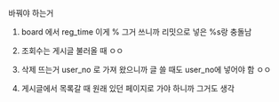 바꿔야 하는거

1. board 에서 reg_time 이게 % 그거 쓰니까 리밋으로 넣은 %s랑 충돌남

2. 조회수는 게시글 불러올 때        ㅇㅇ

3. 삭제 뜨는거 user_no 로 가져 왔으니까 글 쓸 때도 user_no에 넣어야 함       ㅇㅇ

4. 게시글에서 목록갈 때 원래 있던 페이지로 가야 하니까 그거도 생각